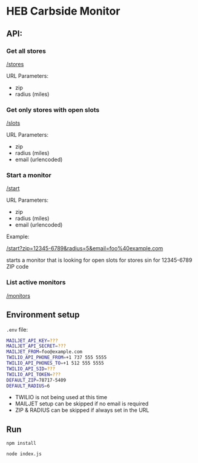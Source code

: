 # HEB Carbside Monitor

## API:

### Get all stores

[/stores]()

URL Parameters:

* zip
* radius (miles)

### Get only stores with open slots

[/slots]()

URL Parameters:

* zip
* radius (miles)
* email (urlencoded)

### Start a monitor

[/start]()

URL Parameters:

* zip
* radius (miles)
* email (urlencoded)

Example:

[/start?zip=12345-6789&radius=5&email=foo%40example.com]()

starts a monitor that is looking for open slots for stores sin  for 12345-6789 ZIP code

### List active monitors
[/monitors]()

## Environment setup

`.env` file:

```bash
MAILJET_API_KEY=???
MAILJET_API_SECRET=???
MAILJET_FROM=foo@example.com
TWILIO_API_PHONE_FROM=+1 737 555 5555
TWILIO_API_PHONES_TO=+1 512 555 5555
TWILIO_API_SID=???
TWILIO_API_TOKEN=???
DEFAULT_ZIP=78717-5409
DEFAULT_RADIUS=6
```

* TWILIO is not being used at this time
* MAILJET setup can be skipped if no email is required
* ZIP & RADIUS can be skipped if always set in the URL

## Run

`npm install`

`node index.js`
